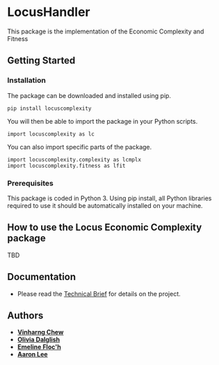 # LocusHandler

This package is the implementation of the Economic Complexity and Fitness 

## Getting Started

### Installation

The package can be downloaded and installed using pip.

```
pip install locuscomplexity 
```
You will then be able to import the package in your Python scripts. 

```
import locuscomplexity as lc 
```
You can also import specific parts of the package. 
```
import locuscomplexity.complexity as lcmplx
import locuscomplexity.fitness as lfit 
```


### Prerequisites

This package is coded in Python 3.
Using pip install, all Python libraries required to use it should be automatically installed on your machine. 

## How to use the Locus Economic Complexity package

TBD 

## Documentation 

* Please read the [Technical Brief](https://docs.google.com/document/d/1gwdKcbqvOK-uHqWyH0UBY89wR6rAX9-UICtLvss6Sno/edit?usp=sharing) for details on the project.

## Authors

* **[Vinharng Chew](mailto:vchew@locus.co)**
* **[Olivia Dalglish](mailto:odalglish@locus.co)**
* **[Emeline Floc'h](mailto:efloch@locus.co)**
* **[Aaron Lee](mailto:alee@locus.co)**










